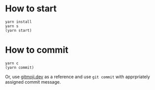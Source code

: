 # How to start

```shell
yarn install
yarn s
(yarn start)
```

# How to commit

```shell
yarn c
(yarn commit)
```

Or, use [gitmoji.dev](https://gimoji.dev) as a reference and use `git commit` with apprpriately assigned commit message.
